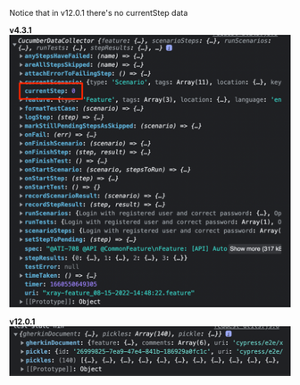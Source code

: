 Notice that in v12.0.1 there's no currentStep data

**v4.3.1**
![v4.3.1 testState object screenshot](/v4.3.1.png)

**v12.0.1**
![v12.0.1 testState object screenshot](/v12.0.1.png)
